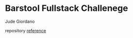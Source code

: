 # Barstool Fullstack Challenege
Jude Giordano

repository [reference]("https://github.com/BarstoolSports/fullstack-challenge")
